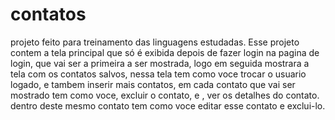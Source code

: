 # contatos
  projeto feito para treinamento das linguagens estudadas.
  Esse projeto contem a tela principal que só é exibida depois de fazer login na pagina de login, que vai ser a primeira a ser mostrada,
logo em seguida mostrara a tela com os contatos salvos, nessa tela tem como voce trocar o usuario logado,  e tambem inserir mais contatos, 
em cada contato que vai ser mostrado tem como voce, excluir o contato, e , ver os detalhes do contato. dentro deste mesmo contato tem como 
voce editar esse contato e exclui-lo.
